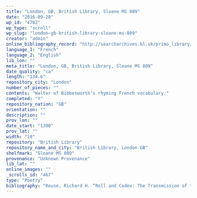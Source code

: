 ```yaml
---
title: "London, GB, British Library, Sloane MS 809"
date: "2016-09-28"
wp_id: "4702"
wp_type: "scroll"
wp_slug: "london-gb-british-library-sloane-ms-809"
creator: "admin"
online_bibliography_record: "http://searcharchives.bl.uk/primo_library/libweb/action/display.do?tabs=detailsTab&ct=display&fn=search&doc=IAMS040-002113161&indx=1&recIds=IAMS040-002113161&recIdxs=0&elementId=0&renderMode=poppedOut&displayMode=full&frbrVersion=&dscnt=1&frbg=&scp.scps=scope%3A%28BL%29&tab=local&dstmp=1405131807890&srt=rank&mode=Basic&dum=true&vl(freeText0)=Sloane+MS+809&vid=IAMS_VU2"
language_1: "French"
language_2: "English"
lib_lon: ""
meta_title: "London, GB, British Library, Sloane MS 809"
date_quality: "ca"
length: "134.6"
repository_city: "London"
number_of_pieces: ""
contents: "Walter of Bibbesworth’s rhyming French vocabulary."
completed: "Y"
repository_nation: "GB"
orientation: ""
description: ""
prov_lon: ""
date_start: "1300"
prov_lat: ""
width: "10"
repository: "British Library"
repository_name_and_city: "British Library, London GB"
shelfmark: "Sloane MS 809"
provenance: "Unknown Provenance"
lib_lat: ""
online_images: ""
_scrolls_id: "467"
type: "Poetry"
bibliography: "Rouse, Richard H. “Roll and Codex: The Transmission of the Works of Reinmar von Zweter.” In Paläographie 1981: Colloquium Des Conité International de Paléographie. München, 15.-18. September 1981, edited by Gabriel Silagi, 107–23, XI – XV pl. Münchener Beiträge Zur Mediävistik Und Renaissance-Forschung 32. Munich: Arbeo-Gesellschaft, 1982, 119."
---
```




